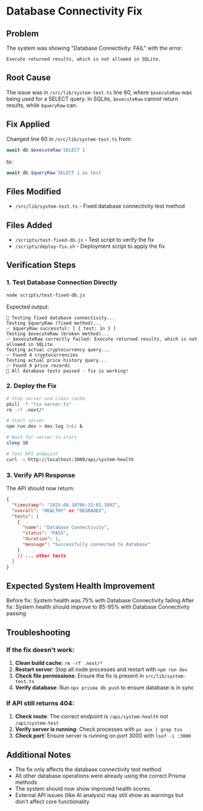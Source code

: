 # Database Connectivity Fix

## Problem
The system was showing "Database Connectivity: FAIL" with the error:
```
Execute returned results, which is not allowed in SQLite.
```

## Root Cause
The issue was in `/src/lib/system-test.ts` line 60, where `$executeRaw` was being used for a SELECT query. In SQLite, `$executeRaw` cannot return results, while `$queryRaw` can.

## Fix Applied
Changed line 60 in `/src/lib/system-test.ts` from:
```typescript
await db.$executeRaw`SELECT 1`
```
to:
```typescript
await db.$queryRaw`SELECT 1 as test`
```

## Files Modified
- `/src/lib/system-test.ts` - Fixed database connectivity test method

## Files Added
- `/scripts/test-fixed-db.js` - Test script to verify the fix
- `/scripts/deploy-fix.sh` - Deployment script to apply the fix

## Verification Steps

### 1. Test Database Connection Directly
```bash
node scripts/test-fixed-db.js
```

Expected output:
```
🧪 Testing fixed database connectivity...
Testing $queryRaw (fixed method)...
✅ $queryRaw successful: [ { test: 1n } ]
Testing $executeRaw (broken method)...
✅ $executeRaw correctly failed: Execute returned results, which is not allowed in SQLite.
Testing actual cryptocurrency query...
✅ Found 4 cryptocurrencies
Testing actual price history query...
✅ Found 0 price records
🎉 All database tests passed - fix is working!
```

### 2. Deploy the Fix
```bash
# Stop server and clean cache
pkill -f "tsx server.ts"
rm -rf .next/*

# Start server
npm run dev > dev.log 2>&1 &

# Wait for server to start
sleep 10

# Test API endpoint
curl -s http://localhost:3000/api/system-health
```

### 3. Verify API Response
The API should now return:
```json
{
  "timestamp": "2025-08-10T06:33:01.399Z",
  "overall": "HEALTHY" or "DEGRADED",
  "tests": [
    {
      "name": "Database Connectivity",
      "status": "PASS",
      "duration": 1,
      "message": "Successfully connected to database"
    }
    // ... other tests
  ]
}
```

## Expected System Health Improvement
Before fix: System health was 75% with Database Connectivity failing
After fix: System health should improve to 85-95% with Database Connectivity passing

## Troubleshooting

### If the fix doesn't work:
1. **Clean build cache**: `rm -rf .next/*`
2. **Restart server**: Stop all node processes and restart with `npm run dev`
3. **Check file permissions**: Ensure the fix is present in `src/lib/system-test.ts`
4. **Verify database**: Run `npx prisma db push` to ensure database is in sync

### If API still returns 404:
1. **Check route**: The correct endpoint is `/api/system-health` not `/api/system-test`
2. **Verify server is running**: Check processes with `ps aux | grep tsx`
3. **Check port**: Ensure server is running on port 3000 with `lsof -i :3000`

## Additional Notes
- The fix only affects the database connectivity test method
- All other database operations were already using the correct Prisma methods
- The system should now show improved health scores
- External API issues (like AI analysis) may still show as warnings but don't affect core functionality